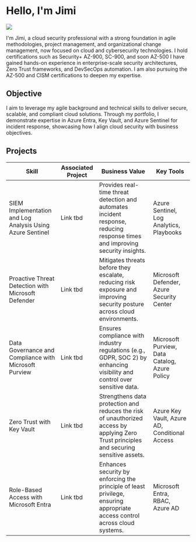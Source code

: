 # Hello, I'm Jimi
<a href="https://www.linkedin.com/in/jimi-ige"><img src="https://img.shields.io/badge/-LinkedIn-0072b1?&style=for-the-badge&logo=linkedin&logoColor=white" /></a>

I'm Jimi, a cloud security professional with a strong foundation in agile methodologies, project management, and organizational change management, now focused on cloud and cybersecurity technologies. I hold certifications such as Security+ AZ-900, SC-900, and soon AZ-500 I have gained hands-on experience in enterprise-scale security architectures, Zero Trust frameworks, and DevSecOps automation. I am also pursuing the AZ-500 and CISM certifications to deepen my expertise.

## Objective
I aim to leverage my agile background and technical skills to deliver secure, scalable, and compliant cloud solutions. Through my portfolio, I demonstrate expertise in Azure Entra, Key Vault, and Azure Sentinel for incident response, showcasing how I align cloud security with business objectives.

## Projects
| **Skill**                                         | **Associated Project**         | **Business Value**                        | **Key Tools**                            |
|---------------------------------------------------|--------------------------------|-------------------------------------------|------------------------------------------|
| SIEM Implementation and Log Analysis Using Azure Sentinel | Link tbd                       | Provides real-time threat detection and automates incident response, reducing response times and improving security insights. | Azure Sentinel, Log Analytics, Playbooks |
| Proactive Threat Detection with Microsoft Defender | Link tbd                       | Mitigates threats before they escalate, reducing risk exposure and improving security posture across cloud environments. | Microsoft Defender, Azure Security Center |
| Data Governance and Compliance with Microsoft Purview        | Link tbd                       | Ensures compliance with industry regulations (e.g., GDPR, SOC 2) by enhancing visibility and control over sensitive data. | Microsoft Purview, Data Catalog, Azure Policy |
| Zero Trust with Key Vault                         | Link tbd                       | Strengthens data protection and reduces the risk of unauthorized access by applying Zero Trust principles and securing sensitive assets. | Azure Key Vault, Azure AD, Conditional Access |
| Role-Based Access with Microsoft Entra            | Link tbd                       | Enhances security by enforcing the principle of least privilege, ensuring appropriate access control across cloud systems. | Microsoft Entra, RBAC, Azure AD |
